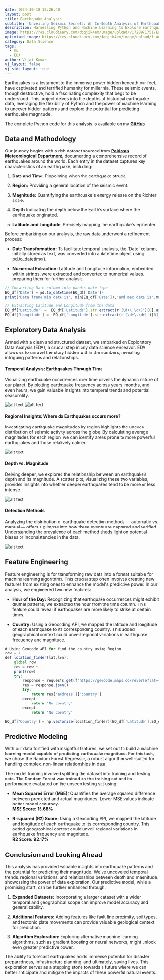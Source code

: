 ```yaml
---
date: 2024-10-18 12:26:40
layout: post
title: Earthquake Analysis
subtitle: 'Unveiling Seismic Secrets: An In-Depth Analysis of Earthquake Data'
description: Harnessing Python and Machine Learning to Explore Earthquake Patterns and Predict Magnitude
image: https://res.cloudinary.com/dqqjik4em/image/upload/v1728971751/Earthquake_cover_image_2.jpg
optimized_image: https://res.cloudinary.com/dqqjik4em/image/upload/f_auto,q_auto/Earthquake_cover_image_2
category: Data Science
tags:
  - ML
  - EDA
author: Vijai Kumar
vj_layout: false
vj_side_layout: true
---
```


Earthquakes is a testament to the immense power hidden beneath our feet, have captivated and terrified humanity for millennia. These seismic events, though destructive, hold a fascinating complexity that begs to be understood. This project delves into the depths of historical earthquake data, leveraging the flexibility of Python and the power of machine learning to uncover hidden patterns and explore the potential for predicting earthquake magnitude.

The complete Python code for this analysis is available on my <b><a href="https://github.com/VijaikumarSVK/Earthquake-Analysis">GitHub</a></b>

## Data and Methodology
Our journey begins with a rich dataset sourced from <b><a href="https://seismic.pmd.gov.pk/">Pakistan Meteorological Department</a></b>, documenting a comprehensive record of earthquakes around the world. Each entry in the dataset captures key characteristics of an earthquake, including:

1. **Date and Time:** Pinpointing when the earthquake struck.

2. **Region:** Providing a general location of the seismic event.

3. **Magnitude:** Quantifying the earthquake's energy release on the Richter scale.

4. **Depth** Indicating the depth below the Earth’s surface where the earthquake originated.

5. **Latitude and Longitude:** Precisely mapping the earthquake's epicenter.

Before embarking on our analysis, the raw data underwent a refinement process:

- **Date Transformation:** To facilitate temporal analysis, the 'Date' column, initially stored as text, was converted into a datetime object using pd.to_datetime().

- **Numerical Extraction:** Latitude and Longitude information, embedded within strings, were extracted and converted to numerical values, preparing them for further analysis.

```js
// Converting Date column into pandas date type
EQ_df['Date'] = pd.to_datetime(EQ_df['Date'])
print('Data frame min date is', min(EQ_df['Date']),'and max date is',max(EQ_df['Date']))

// Extracting Latitude and Longitude from the data
EQ_df['Latitude'] =  EQ_df['Latitude'].str.extract(r'(\d+\.\d+)')[0].astype(float) * EQ_df['Latitude'].str.extract(r'([NS])')[0].map({'N': 1, 'S': -1})
EQ_df['Longitude'] =  EQ_df['Longitude'].str.extract(r'(\d+\.\d+)')[0].astype(float) * EQ_df['Longitude'].str.extract(r'([EW])')[0].map({'E': 1, 'W': -1})

```
## Exploratory Data Analysis

Armed with a clean and structured dataset, we embarked on Exploratory Data Analysis (EDA), a crucial step in any data science endeavor. EDA allows us to unravel the story hidden within the numbers, revealing intriguing patterns and relationships.

#### Temporal Analysis: Earthquakes Through Time
Visualizing earthquake occurrences over time unveils the dynamic nature of our planet. By plotting earthquake frequency across years, months, and even hours, we gain valuable insights into temporal trends and potential seasonality.

![alt text](https://res.cloudinary.com/dqqjik4em/image/upload/v1729006420/Year_wise_EQ.jpg)
![alt text](https://res.cloudinary.com/dqqjik4em/image/upload/v1729006645/Month_wise_EQ.jpg)

#### Regional Insights: Where do Earthquakes occurs more?

Investigating earthquake magnitudes by region highlights the uneven distribution of seismic activity across the globe. By calculating average magnitudes for each region, we can identify areas prone to more powerful earthquakes and those relatively calmer.

![alt text](https://res.cloudinary.com/dqqjik4em/image/upload/v1729007252/Country_wise_EQ.jpg)

#### Depth vs. Magnitude
Delving deeper, we explored the relationship between an earthquake’s depth and its magnitude. A scatter plot, visualizing these two variables, provides insights into whether deeper earthquakes tend to be more or less intense.

![alt text](https://res.cloudinary.com/dqqjik4em/image/upload/v1729008035/Dp_Vs_mag_wise_EQ.jpg)

#### Detection Methods
Analyzing the distribution of earthquake detection methods — automatic vs. manual — offers a glimpse into how these events are captured and verified. Understanding the prevalence of each method sheds light on potential biases or inconsistencies in the data.

![alt text](https://res.cloudinary.com/dqqjik4em/image/upload/v1729008228/Detection_method.jpg)


## Feature Engineering
Feature engineering is for transforming raw data into a format suitable for machine learning algorithms. This crucial step often involves creating new features from existing ones to enhance the model's predictive power. In our analysis, we engineered two new features:

- **Hour of the Day:** Recognizing that earthquake occurrences might exhibit diurnal patterns, we extracted the hour from the time column. This feature could reveal if earthquakes are more likely to strike at certain times.

- **Country:** Using a Geocoding API, we mapped the latitude and longitude of each earthquake to its corresponding country. This added geographical context could unveil regional variations in earthquake frequency and magnitude.

```js
# Using Geocode API for find the country using Region
row = 1
def location_finder(lat,lon):
    global row
    row = row + 1
    print(row)
    try:        
        response = requests.get(f'https://geocode.maps.co/reverse?lat={str(lat)}&lon={str(lon)}&api_key = API_KEY')
        res = response.json()
        try:
            return res['address']['country']
        except:
            return 'No country'
        except:
            return 'No country'

EQ_df['Country'] = np.vectorize(location_finder)(EQ_df['Latitude'],EQ_df['Longitude'])
```

## Predictive Modeling

With our data fortified with insightful features, we set out to build a machine learning model capable of predicting earthquake magnitude. For this task, we chose the Random Forest Regressor, a robust algorithm well-suited for handling complex, non-linear relationships in data.

The model training involved splitting the dataset into training and testing sets. The Random Forest was trained on the training set and its performance evaluated on the unseen testing set using:

- **Mean Squared Error (MSE):** Quantifies the average squared difference between predicted and actual magnitudes. Lower MSE values indicate better model accuracy. <br>
<b>MSE Score: 15.68%</b>

- **R-squared (R2) Score:** Using a Geocoding API, we mapped the latitude and longitude of each earthquake to its corresponding country. This added geographical context could unveil regional variations in earthquake frequency and magnitude.<br>
<b>R2 Score: 92.17%</b>

## Conclusion and Looking Ahead
This analysis has provided valuable insights into earthquake patterns and the potential for predicting their magnitude. We've uncovered temporal trends, regional variations, and relationships between depth and magnitude, showcasing the power of data exploration. Our predictive model, while a promising start, can be further enhanced through.


1. **Expanded Datasets:** Incorporating a larger dataset with a wider temporal and geographical scope can improve model accuracy and generalizability.

2. **Additional Features:** Adding features like fault line proximity, soil types, and tectonic plate movements can provide valuable geological context for prediction.

3. **Algorithm Exploration:** Exploring alternative machine learning algorithms, such as gradient boosting or neural networks, might unlock even greater predictive power.

The ability to forecast earthquakes holds immense potential for disaster preparedness, infrastructure planning, and ultimately, saving lives. This exploration serves as a stepping stone towards a future where we can better anticipate and mitigate the impacts of these powerful natural events.
